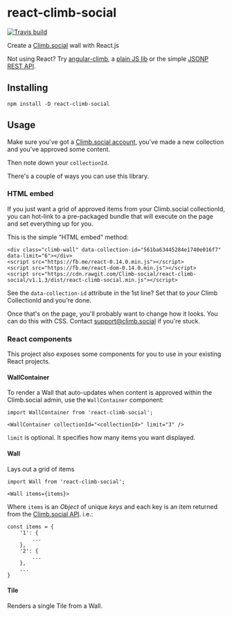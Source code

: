 # react-climb-social

[![Travis build](https://img.shields.io/travis/Climb-social/react-climb-social.svg?style=flat-square)](https://travis-ci.org/Climb-social/react-climb-social)

Create a [Climb.social](http://climb.social/?utm_source=github&utm_medium=readme&utm_campaign=react-climb-social) wall with React.js

Not using React? Try [angular-climb](https://github.com/Climb-social/angular-climb), a [plain JS lib](https://github.com/Climb-social/climb-social) or the simple [JSONP REST API](https://github.com/Climb-social/climb-social).

## Installing
    npm install -D react-climb-social

## Usage

Make sure you've got a [Climb.social account](http://app.climb.social/#signup), you've made a new collection and you've approved some content.

Then note down your `collectionId`.

There's a couple of ways you can use this library.

### HTML embed

If you just want a grid of approved items from your Climb.social collectionId,
you can hot-link to a pre-packaged bundle that will execute on the page and set
everything up for you.

This is the simple "HTML embed" method:

    <div class="climb-wall" data-collection-id="561ba63445284e1740e016f7" data-limit="6"></div>
    <script src="https://fb.me/react-0.14.0.min.js"></script>
    <script src="https://fb.me/react-dom-0.14.0.min.js"></script>
    <script src="https://cdn.rawgit.com/Climb-social/react-climb-social/v1.1.3/dist/react-climb-social.min.js"></script>

See the `data-collection-id` attribute in the 1st line? Set that to _your_ Climb CollectionId and you're done.

Once that's on the page, you'll probably want to change how it looks. You can do this with CSS.
Contact [support@climb.social](mailto:support@climb.social) if you're stuck.

### React components

This project also exposes some components for you to use in your existing React projects.

#### WallContainer

To render a Wall that auto-updates when content is approved within the Climb.social admin,
use the `WallContainer` component:

    import WallContainer from 'react-climb-social';

    <WallContainer collectionId="<collectionId>" limit="3" />

`limit` is optional. It specifies how many items you want displayed.

#### Wall

Lays out a grid of items

    import Wall from 'react-climb-social';

    <Wall items={items}>


Where `items` is an _Object_ of unique _keys_ and each key is an item returned from the [Climb.social API](http://docs.climb.social). i.e.:

    const items = {
        '1': {
            ...
        },
        '2': {
            ...
        },
        ...
    }

#### Tile

Renders a single Tile from a Wall.

